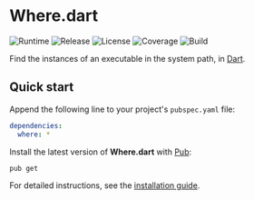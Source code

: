 # Where.dart
![Runtime](https://img.shields.io/badge/dart-%3E%3D2.5-brightgreen.svg) ![Release](https://img.shields.io/pub/v/where.svg) ![License](https://img.shields.io/badge/license-MIT-blue.svg) ![Coverage](https://coveralls.io/repos/github/cedx/where.dart/badge.svg) ![Build](https://github.com/cedx/where.dart/workflows/Continuous%20integration/badge.svg)

Find the instances of an executable in the system path, in [Dart](https://dart.dev).

## Quick start
Append the following line to your project's `pubspec.yaml` file:

```yaml
dependencies:
  where: *
```

Install the latest version of **Where.dart** with [Pub](https://dart.dev/tools/pub/cmd):

```shell
pub get
```

For detailed instructions, see the [installation guide](installation.md).
